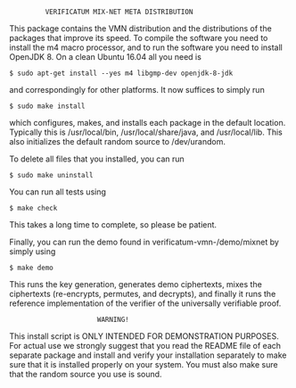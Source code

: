 

             VERIFICATUM MIX-NET META DISTRIBUTION

This package contains the VMN distribution and the distributions of
the packages that improve its speed. To compile the software you need
to install the m4 macro processor, and to run the software you need to
install OpenJDK 8. On a clean Ubuntu 16.04 all you need is

    $ sudo apt-get install --yes m4 libgmp-dev openjdk-8-jdk

and correspondingly for other platforms. It now suffices to simply run

    $ sudo make install

which configures, makes, and installs each package in the default
location. Typically this is /usr/local/bin, /usr/local/share/java, and
/usr/local/lib. This also initializes the default random source to
/dev/urandom.

To delete all files that you installed, you can run

    $ sudo make uninstall

You can run all tests using

    $ make check

This takes a long time to complete, so please be patient.

Finally, you can run the demo found in
verificatum-vmn-<VERSION>/demo/mixnet by simply using

    $ make demo

This runs the key generation, generates demo ciphertexts, mixes the
ciphertexts (re-encrypts, permutes, and decrypts), and finally it runs
the reference implementation of the verifier of the universally
verifiable proof.


                          WARNING!

This install script is ONLY INTENDED FOR DEMONSTRATION PURPOSES. For
actual use we strongly suggest that you read the README file of each
separate package and install and verify your installation separately
to make sure that it is installed properly on your system. You must
also make sure that the random source you use is sound.
